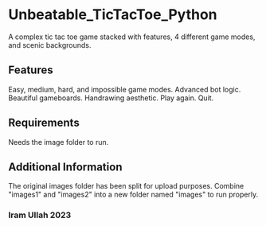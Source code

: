 # Unbeatable_TicTacToe_Python
A complex tic tac toe game stacked with features, 4 different game modes, and scenic backgrounds.
## Features
Easy, medium, hard, and impossible game modes. 
Advanced bot logic. 
Beautiful gameboards. 
Handrawing aesthetic. 
Play again. 
Quit.
## Requirements
Needs the image folder to run.
## Additional Information
The original images folder has been split for upload purposes. 
Combine "images1" and "images2" into a new folder named "images" to run properly.
### Iram Ullah 2023
